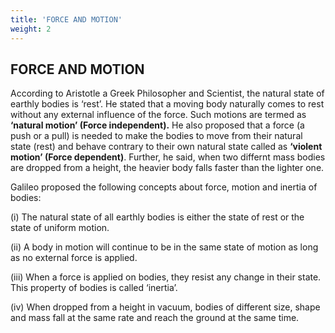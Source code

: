 ```yaml
---
title: 'FORCE AND MOTION'
weight: 2
---
```


## FORCE AND MOTION

According to Aristotle a Greek Philosopher and Scientist, the natural state of earthly bodies is ‘rest’. He stated that a moving body naturally comes to rest without any external influence of the force. Such motions are termed as **‘natural motion’ (Force independent).** He also proposed that a force (a push or a pull) is needed to make the bodies to move from their natural state (rest) and behave contrary to their own natural state called as **‘violent motion’ (Force dependent)**. Further, he said, when two differnt mass bodies are dropped from a height, the heavier body falls faster than the lighter one.

Galileo proposed the following concepts about force, motion and inertia of bodies:

(i) The natural state of all earthly bodies
is either the state of rest or the state of uniform motion.

(ii) A body in motion will continue to be in the same state of motion as long as no external force is applied.

(iii) When a force is applied on bodies, they resist any change in their state. This property of bodies is called ‘inertia’.

(iv) When dropped from a height in vacuum, bodies of different size, shape and mass fall at the same rate and reach the ground at the same time.

